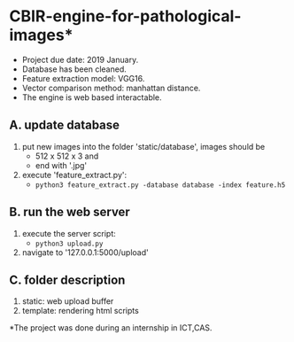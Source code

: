 # CBIR-engine-for-pathological-images*

* Project due date: 2019 January.
* Database has been cleaned.
* Feature extraction model: VGG16.
* Vector comparison method: manhattan distance.
* The engine is web based interactable.

## A. update database
1. put new images into the folder 'static/database', images should be 
	* 512 x 512 x 3 and 
	* end with '.jpg'
2. execute 'feature_extract.py': 
	- `python3 feature_extract.py -database database -index feature.h5`

## B. run the web server
1. execute the server script: 
	- ` python3 upload.py `
2. navigate to '127.0.0.1:5000/upload'

## C. folder description
1. static: web upload buffer
2. template: rendering html scripts
 
*The project was done during an internship in ICT,CAS.
